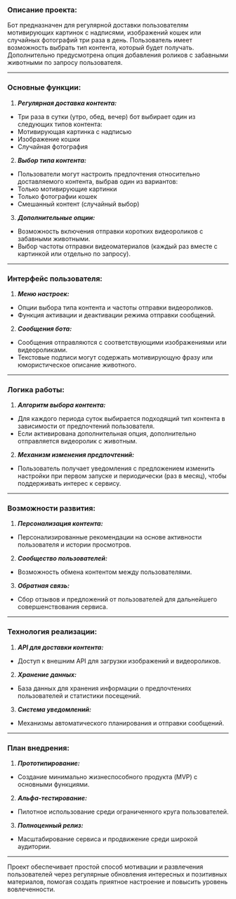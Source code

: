### Описание проекта:

Бот предназначен для регулярной доставки пользователям мотивирующих картинок с надписями, изображений кошек или случайных фотографий три раза в день. Пользователь имеет возможность выбрать тип контента, который будет получать. Дополнительно предусмотрена опция добавления роликов с забавными животными по запросу пользователя.

---

### Основные функции:

1. ___Регулярная доставка контента:___
* Три раза в сутки (утро, обед, вечер) бот выбирает один из следующих типов контента:
* Мотивирующая картинка с надписью
* Изображение кошки
* Случайная фотография

2. ___Выбор типа контента:___
* Пользователи могут настроить предпочтения относительно доставляемого контента, выбрав один из вариантов:
* Только мотивирующие картинки
* Только фотографии кошек
* Смешанный контент (случайный выбор)

3. ___Дополнительные опции:___
* Возможность включения отправки коротких видеороликов с забавными животными.
* Выбор частоты отправки видеоматериалов (каждый раз вместе с картинкой или отдельно по запросу).

---

### Интерфейс пользователя:
1. ___Меню настроек:___
* Опции выбора типа контента и частоты отправки видеороликов.
* Функция активации и деактивации режима отправки сообщений.
2. ___Сообщения бота:___
* Сообщения отправляются с соответствующими изображениями или видеороликами.
* Текстовые подписи могут содержать мотивирующую фразу или юмористическое описание животного.

---

### Логика работы:
1. ___Алгоритм выбора контента:___
* Для каждого периода суток выбирается подходящий тип контента в зависимости от предпочтений пользователя.
* Если активирована дополнительная опция, дополнительно отправляется видеоролик с животным.
2. ___Механизм изменения предпочтений:___
* Пользователь получает уведомления с предложением изменить настройки при первом запуске и периодически (раз в месяц), чтобы поддерживать интерес к сервису.

___

### Возможности развития:
1. ___Персонализация контента:___
* Персонализированные рекомендации на основе активности пользователя и истории просмотров.
2. ___Сообщество пользователей:___
* Возможность обмена контентом между пользователями.
3. ___Обратная связь:___
* Сбор отзывов и предложений от пользователей для дальнейшего совершенствования сервиса.

---

### Технология реализации:
1. ___API для доставки контента:___
* Доступ к внешним API для загрузки изображений и видеороликов.
2. ___Хранение данных:___
* База данных для хранения информации о предпочтениях пользователей и статистики посещений.
3. ___Система уведомлений:___
* Механизмы автоматического планирования и отправки сообщений.

---

### План внедрения:
1. ___Прототипирование:___
* Создание минимально жизнеспособного продукта (MVP) с основными функциями.
2. ___Альфа-тестирование:___
* Пилотное использование среди ограниченного круга пользователей.
3. ___Полноценный релиз:___
* Масштабирование сервиса и продвижение среди широкой аудитории.

---

Проект обеспечивает простой способ мотивации и развлечения пользователей через регулярные обновления интересных и позитивных материалов, помогая создать приятное настроение и повысить уровень вовлеченности.
